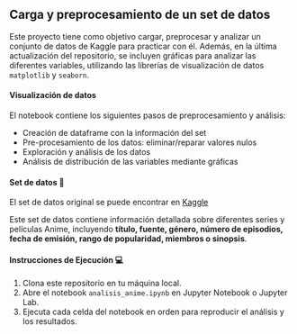 ## Carga y preprocesamiento de un set de datos

Este proyecto tiene como objetivo cargar, preprocesar y analizar un conjunto de datos de Kaggle para practicar con él.
Además, en la última actualización del repositorio, se incluyen gráficas para analizar las diferentes variables, utilizando las librerías de visualización de datos ``matplotlib`` y ``seaborn``.

#### Visualización de datos
El notebook contiene los siguientes pasos de preprocesamiento y análisis:

- Creación de dataframe con la información del set
- Pre-procesamiento de los datos: eliminar/reparar valores nulos
- Exploración y análisis de los datos
- Análisis de distribución de las variables mediante gráficas

#### Set de datos :link:
El set de datos original se puede encontrar en [Kaggle](https://www.kaggle.com/datasets/aludosan/myanimelist-anime-dataset-as-20190204)

Este set de datos contiene información detallada sobre diferentes series y películas Anime, incluyendo **título, fuente, género, número de episodios, fecha de emisión, rango de popularidad, miembros o sinopsis**.

#### Instrucciones de Ejecución :computer:

1. Clona este repositorio en tu máquina local.
2. Abre el notebook `analisis_anime.ipynb` en Jupyter Notebook o Jupyter Lab.
3. Ejecuta cada celda del notebook en orden para reproducir el análisis y los resultados.



